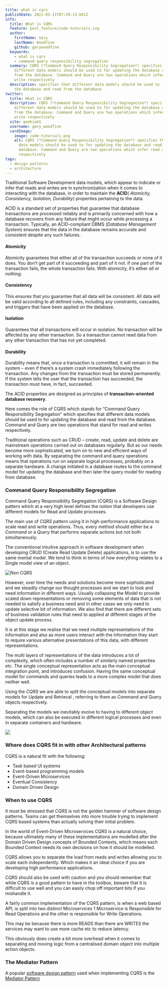 ```yaml
---
title: what is cqrs
publishDate: 2021-05-11T07:39:13.641Z
info:
  title: What is CQRS
  feature: post_feature/code-tutorials.svg
  author:
    firstName: Gary
    lastName: Woodfine
    github: garywoodfine
  keywords:
    - what is cqrs
    - command query responsibility segregation
  summary: CQRS (*Command Query Responsibility Segregation*) specifies that
    different data models should be used to for updating the database and read
    from the database. Command and Query are two operations which infer read and
    write respectively
  description: specifies that different data models should be used to for updating
    the database and read from the database
twitter:
  title: What is CQRS
  description: CQRS (*Command Query Responsibility Segregation*) specifies that
    different data models should be used to for updating the database and read
    from the database. Command and Query are two operations which infer read and
    write respectively
  site: geekiam1
  username: gary_woodfine
  cardImage:
    image: code-tutorials.png
    alt: CQRS (*Command Query Responsibility Segregation*) specifies that different
      data models should be used to for updating the database and read from the
      database. Command and Query are two operations which infer read and write
      respectively
tags:
  - design patterns
  - architecture
---
```

Traditional Software Development data models, which appear to indicate or infer that reads and writes are in synchronization when it comes to interacting with the database, in order to maintain the **ACID**( *Atomicity, Consistency, Isolation, Durability*) properties pertaining to the data. 

ACID is a standard set of properties that guarantee that database transactions are processed reliably and is primarily concerned with how a database recovers from any failure that might occur while processing a transaction. Typically, an ACID-compliant DBMS (*Database Management System*) ensures that the data in the database remains accurate and consistent despite any such failures.

#### Atomicity

Atomicity guarantees that either all of the transaction succeeds or none of it does. You don’t get part of it succeeding and part of it not. If one part of the transaction fails, the whole transaction fails. With atomicity, it’s either *all or nothing*.

#### Consistency

This ensures that you guarantee that all data will be consistent. All data will be valid according to all defined rules, including any constraints, cascades, and triggers that have been applied on the database.

#### Isolation

Guarantees that all transactions will occur in isolation. No transaction will be affected by any other transaction. So a transaction cannot read data from any other transaction that has not yet completed.

#### Durability

Durability means that, once a transaction is committed, it will remain in the system – even if there’s a system crash immediately following the transaction. Any changes from the transaction must be stored permanently. If the system tells the user that the transaction has succeeded, the transaction must have, in fact, succeeded.

The ACID properties are designed as principles of **transaction-oriented database recovery**.

Here comes the role of CQRS which stands for “Command Query Responsibility Segregation” which specifies that different data models should be used to for updating the database and read from the database. Command and Query are two operations that stand for read and writes respectively.

Traditional operations such as CRUD – create, read, update and delete are mainstream operations carried out on databases regularly. But as our needs become more sophisticated, we turn on to new and efficient ways of working with data. By separating the command and query operations means that operations run on separate logical processes, probably on a separate hardware. A change initiated in a database routes to the command model for updating the database and then later the query model for reading from database.

### Command Query Responsibility Segregation

Command Query Responsibility Segregation (CQRS) is a Software Design pattern which at a very high level defines the notion that developers use different models for Read and Update processes.

The main use of *CQRS* pattern using it in high-performance applications to scale read and write operations. Thus, every method should either be a *Command* or a *Query* that performs separate actions but not both simultaneously.

The conventional intuitive approach in software development when developing CRUD (Create Read Update Delete) applications, is to use the same mental model. We tend to think in terms of how everything relates to a Single model view of an object.

![Non CQRS ](https://res.cloudinary.com/geekiam-io/image/upload/v1621536138/non-cqrs-diag_dvkdnf.jpg)

However, over time the needs and solutions become more sophisticated and we steadily change our thought processes and we start to look and need information in different ways.  Usually collapsing the Model to provide scaled down representations or removing some elements of data that is not needed to satisfy a business need and in other cases we only need to update selective bit of information. We also find that there are different sets of business validation rules that need to applied at different stages of the object update process.

It is at this stage we realise that we need multiple representations of the information and also as more users interact with the information they start to require various alternative presentations of this data, with different representations. 

The multi layers of representations of the data introduces a lot of complexity, which often includes a number of similarly named properties etc. The single conceptual representation acts as the main conceptual integration point, and introduces confusion. Having the same conceptual model for commands and queries leads to a more complex model that does neither well.

Using the *CQRS* we are able to split the conceptual models into separate models for Update and Retrieval , referring to them as Command and Query objects respectively.

Separating the models we inevitably evolve to having to different object models, which can also be executed in different logical processes and even in separate containers and hardware.

![](https://res.cloudinary.com/geekiam-io/image/upload/v1621538199/Flowchart_8_ju9wbh.jpg)

### Where does CQRS fit in with other Architectural patterns

CQRS is a natural fit with the following:

* Task based UI systems
* Event-based programming models
* Event-Driven Microservices
* Eventual Consistency
* Domain Driven Design

### When to use CQRS

It must be stressed that CQRS is not the golden hammer of software design patterns. Teams can get themselves into more trouble trying to implement CQRS based systems than actually solving their initial problem.

In the world of Event-Driven Microservices CQRS is a natural choice, because ultimately many of these implementations are modelled after the Domain Driven Design concepts of Bounded Contexts, which means each Bounded Context needs its own decisions on how it should be modelled.

 CQRS allows you to separate the load from reads and writes allowing you to scale each independently. Which makes it an ideal choice if you are developing high performance applications.

CQRS should also be used with caution and you should remember that while CQRS is a good pattern to have in the toolbox, beware that it is difficult to use well and you can easily chop off important bits if you mishandle it.

A fairly common implementation of the CQRS pattern, is when a web based API, is split into two distinct Microservices 1 Microservice is Responsible for Read Operations  and the other is responsible for Write Operations.

This may be because there is more READS than there are WRITES the services may want to use more cache etc to reduce latency. 

This obviously does create a bit more overhead when it comes to separating and moving logic from a centralised domain object into multiple action objects.



### The Mediator Pattern 

A popular [software design pattern](https://garywoodfine.com/software-design-patterns/ "Software Design Patterns | Gary Woodfine") used when implementing CQRS is the [Mediator Pattern](https://garywoodfine.com/the-mediator-pattern/ "The Mediator Pattern | Gary Woodfine")